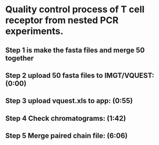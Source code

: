 # Quality control process of T cell receptor from nested PCR experiments.

## Step 1 is make the fasta files and merge 50 together
## Step 2 upload 50 fasta files to IMGT/VQUEST: (0:00)
## Step 3 upload vquest.xls to app: (0:55)
## Step 4 Check chromatograms: (1:42)
## Step 5 Merge paired chain file: (6:06)
